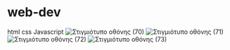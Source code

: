 # web-dev
html
css
Javascript
![Στιγμιότυπο οθόνης (70)](https://user-images.githubusercontent.com/116730698/232515442-ddf1caca-e9a8-4c6b-981f-01f9a8539d2c.png)
![Στιγμιότυπο οθόνης (71)](https://user-images.githubusercontent.com/116730698/232515464-9e44f097-ca08-4c54-9a49-b3c88916e089.png)
![Στιγμιότυπο οθόνης (72)](https://user-images.githubusercontent.com/116730698/232515483-d1e2340f-b7ec-4aa9-8cdd-b00a01bd67a8.png)
![Στιγμιότυπο οθόνης (73)](https://user-images.githubusercontent.com/116730698/232515496-561f1bd6-958c-4814-896e-fea6593d7309.png)
